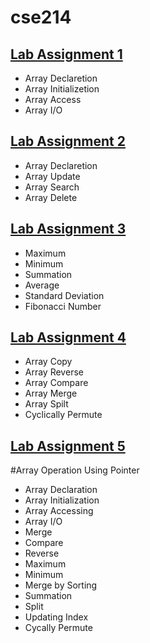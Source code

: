# cse214

## [Lab Assignment 1](lab1)
* Array Declaretion 
* Array Initializetion 
* Array Access
* Array I/O

## [Lab Assignment 2](lab2)
* Array Declaretion 
* Array Update
* Array Search
* Array Delete

## [Lab Assignment 3](lab3)
* Maximum 
* Minimum
* Summation
* Average
* Standard Deviation
* Fibonacci Number

## [Lab Assignment 4](lab4)
* Array Copy
* Array Reverse
* Array Compare
* Array Merge
* Array Spilt
* Cyclically Permute

## [Lab Assignment 5](lab5)
#Array Operation Using Pointer
* Array Declaration
* Array Initialization 
* Array Accessing 
* Array I/O 
* Merge
* Compare
* Reverse
* Maximum
* Minimum
* Merge by Sorting
* Summation
* Split
* Updating Index
* Cycally Permute
